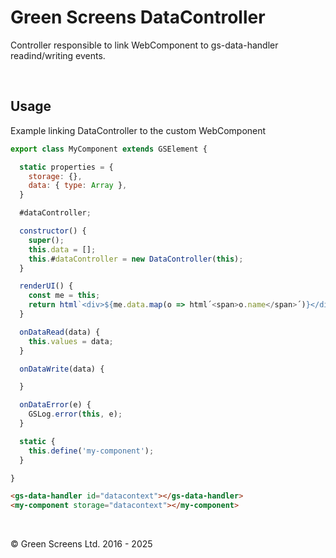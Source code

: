 
# Green Screens DataController

Controller responsible to link WebComponent to gs-data-handler readind/writing events.

<br>

## Usage 

Example linking DataController to the custom WebComponent

```JavaScript
export class MyComponent extends GSElement {

  static properties = {
    storage: {},
    data: { type: Array },
  }

  #dataController;

  constructor() {
    super();
    this.data = [];
    this.#dataController = new DataController(this);
  }

  renderUI() {
    const me = this;
    return html`<div>${me.data.map(o => html´<span>o.name</span>´)}</div>`;
  }

  onDataRead(data) {
    this.values = data;
  }

  onDataWrite(data) {

  }

  onDataError(e) {
    GSLog.error(this, e);
  }

  static {
    this.define('my-component');
  }

}
```

```HTML
<gs-data-handler id="datacontext"></gs-data-handler>
<my-component storage="datacontext"></my-component>
```

<br>

&copy; Green Screens Ltd. 2016 - 2025
